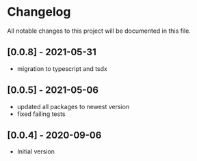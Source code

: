 # Changelog

All notable changes to this project will be documented in this file.

## [0.0.8] - 2021-05-31

* migration to typescript and tsdx

## [0.0.5] - 2021-05-06

* updated all packages to newest version
* fixed failing tests

## [0.0.4] - 2020-09-06

* Initial version
